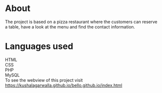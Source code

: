 # About
The project is based on a pizza restaurant where the customers can reserve a table, have a look at the menu and find the contact information. 
# Languages used
HTML \
CSS \
PHP \
MySQL \
To see the webview of this project visit https://kushalagarwalla.github.io/bello.github.io/index.html
